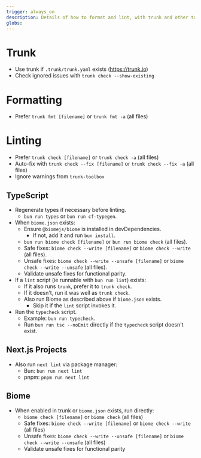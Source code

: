 ```yaml
---
trigger: always_on
description: Details of how to format and lint, with trunk and other tools.
globs:
---
```


# Trunk

- Use trunk if `.trunk/trunk.yaml` exists (https://trunk.io)
- Check ignored issues with `trunk check --show-existing`

# Formatting

- Prefer `trunk fmt [filename]` or `trunk fmt -a` (all files)

# Linting

- Prefer `trunk check [filename]` or `trunk check -a` (all files)
- Auto-fix with `trunk check --fix [filename]` or `trunk check --fix -a` (all files)
- Ignore warnings from `trunk-toolbox`

## TypeScript

- Regenerate types if necessary before linting.
   - `bun run types` or `bun run cf-typegen`.
- When `biome.json` exists:
   - Ensure `@biomejs/biome` is installed in devDependencies.
      - If not, add it and run `bun install`.
   - `bun run biome check [filename]` or `bun run biome check` (all files).
   - Safe fixes: `biome check --write [filename]` or `biome check --write` (all files).
   - Unsafe fixes: `biome check --write --unsafe [filename]` or `biome check --write --unsafe` (all files).
   - Validate unsafe fixes for functional parity.
- If a `lint` script (ie runnable with `bun run lint`) exists:
   - If it also runs `trunk`, prefer it to `trunk check`.
   - If it doesn't, run it was well as `trunk check`.
   - Also run Biome as described above if `biome.json` exists.
      - Skip it if the `lint` script invokes it.
- Run the `typecheck` script.
   - Example: `bun run typecheck`.
   - Run `bun run tsc --noEmit` directly if the `typecheck` script doesn't exist.

## Next.js Projects

- Also run `next lint` via package manager:
   - Bun: `bun run next lint`
   - pnpm: `pnpm run next lint`

## Biome

- When enabled in trunk or `biome.json` exists, run directly:
   - `biome check [filename]` or `biome check` (all files)
   - Safe fixes: `biome check --write [filename]` or `biome check --write` (all files)
   - Unsafe fixes: `biome check --write --unsafe [filename]` or `biome check --write --unsafe` (all files)
   - Validate unsafe fixes for functional parity
